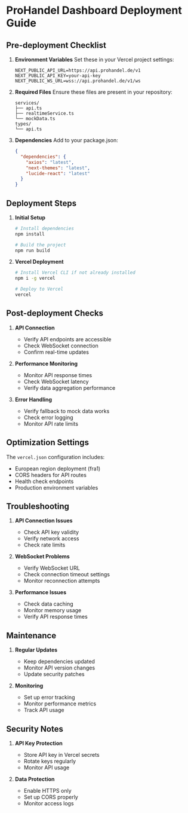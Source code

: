 # ProHandel Dashboard Deployment Guide

## Pre-deployment Checklist

1. **Environment Variables**
   Set these in your Vercel project settings:
   ```
   NEXT_PUBLIC_API_URL=https://api.prohandel.de/v1
   NEXT_PUBLIC_API_KEY=your-api-key
   NEXT_PUBLIC_WS_URL=wss://api.prohandel.de/v1/ws
   ```

2. **Required Files**
   Ensure these files are present in your repository:
   ```
   services/
   ├── api.ts
   ├── realtimeService.ts
   └── mockData.ts
   types/
   └── api.ts
   ```

3. **Dependencies**
   Add to your package.json:
   ```json
   {
     "dependencies": {
       "axios": "latest",
       "next-themes": "latest",
       "lucide-react": "latest"
     }
   }
   ```

## Deployment Steps

1. **Initial Setup**
   ```bash
   # Install dependencies
   npm install

   # Build the project
   npm run build
   ```

2. **Vercel Deployment**
   ```bash
   # Install Vercel CLI if not already installed
   npm i -g vercel

   # Deploy to Vercel
   vercel
   ```

## Post-deployment Checks

1. **API Connection**
   - Verify API endpoints are accessible
   - Check WebSocket connection
   - Confirm real-time updates

2. **Performance Monitoring**
   - Monitor API response times
   - Check WebSocket latency
   - Verify data aggregation performance

3. **Error Handling**
   - Verify fallback to mock data works
   - Check error logging
   - Monitor API rate limits

## Optimization Settings

The `vercel.json` configuration includes:
- European region deployment (fra1)
- CORS headers for API routes
- Health check endpoints
- Production environment variables

## Troubleshooting

1. **API Connection Issues**
   - Check API key validity
   - Verify network access
   - Check rate limits

2. **WebSocket Problems**
   - Verify WebSocket URL
   - Check connection timeout settings
   - Monitor reconnection attempts

3. **Performance Issues**
   - Check data caching
   - Monitor memory usage
   - Verify API response times

## Maintenance

1. **Regular Updates**
   - Keep dependencies updated
   - Monitor API version changes
   - Update security patches

2. **Monitoring**
   - Set up error tracking
   - Monitor performance metrics
   - Track API usage

## Security Notes

1. **API Key Protection**
   - Store API key in Vercel secrets
   - Rotate keys regularly
   - Monitor API usage

2. **Data Protection**
   - Enable HTTPS only
   - Set up CORS properly
   - Monitor access logs
